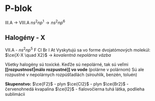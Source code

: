 # P-blok
III.A -> VIII.A
$ns^2np^1 \to ns^2np^6$

## Halogény - X
VII.A - $ns^2np^5$
F Cl Br I At
Vyskytujú sa vo forme dvojatómových molekúl:
$\ce{X-X \quad X2}$ -> *kovalentná nepolárna väzba*

Všetky halogény sú toxické.
Keďže sú nepolárné, tak sú veľmi **[[rozpustnosť|málo rozpustné]] vo vode** (polárne v polárnom)
Sú ale rozpustné v nepolárnych rozpúšťadlách (sírouhlík, benzén, toluén)

**Skupenstvo:**
$\ce{F2}$ - plyn
$\ce{Cl2}$ - plyn
$\ce{Br2}$ - červenohnedá kvapalina
$\ce{I2}$ - fialovočierna tuhá látka, podlieha sublimácii
